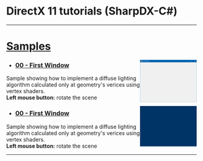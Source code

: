 # DirectX 11 tutorials (SharpDX-C#)


<hr>

# [Samples](./Samples/Source%20Files/)

<img src="/IMG/01.PNG" width="150px" align="right">

* ### [00 - First Window](https://github.com/IZNITE/DirectX-11-tutorials-SharpDX/tree/master/Src/%5B00%5D%20First%20Window)

Sample showing how to implement a diffuse lighting algorithm calculated only at geometry's verices using vertex shaders.<br>
<b>Left mouse button:</b> rotate the scene

<img src="/IMG/02.PNG" width="150px" align="right">

* ### [00 - First Window](./Samples/Source%20Files/11%20Lighting/01-Rendering_a_geometry_with_vertex_diffuse_lighting/main.cpp)

Sample showing how to implement a diffuse lighting algorithm calculated only at geometry's verices using vertex shaders.<br>
<b>Left mouse button:</b> rotate the scene


<hr>
